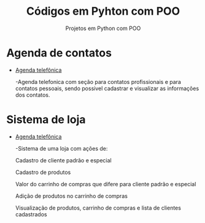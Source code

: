 <h1 align="center">Códigos em Pyhton com POO</h1>
  <p align="center"> Projetos em Python com POO </p>


# Agenda de contatos
* [Agenda telefônica](https://github.com/anapaulasanto/POO-Python/blob/main/Agenda-de-contatos.py)
      <p> -Agenda telefonica com seção para contatos profissionais e para contatos pessoais, sendo possivel cadastrar e visualizar as informações dos contatos. </p>

# Sistema de loja
* [Agenda telefônica](https://github.com/anapaulasanto/Sistema-de-loja)
      <p> -Sistema de uma loja com ações de:  </p>
                <p> Cadastro de cliente padrão e especial </p>
                <p> Cadastro de produtos  </p>
                <p> Valor do carrinho de compras que difere para cliente padrão e especial </p>
                <p> Adição de produtos no carrinho de compras  </p>
                <p> Visualização de produtos, carrinho de compras e lista de clientes cadastrados </p>

